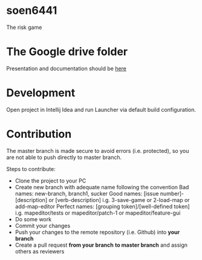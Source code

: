 # soen6441
The risk game

# The Google drive folder
Presentation and documentation should be [here](https://drive.google.com/open?id=1huxtpM3wpLfRqsBpULZw2bwL_oJIjaIN)

# Development
Open project in Intellij Idea and run Launcher via default build configuration.

# Contribution
The master branch is made secure to avoid errors (i.e. protected), so you are not able to push directly to master branch.

Steps to contribute:
* Clone the project to your PC
* Create new branch with adequate name following the convention 
    Bad names: new-branch, branch1, sucker
    Good names: [issue number]-[description] or [verb-description] i.g. 3-save-game or 2-load-map or add-map-editor
    Perfect names: [grouping token]/[well-defined token] i.g. mapeditor/tests or mapeditor/patch-1 or mapeditor/feature-gui
* Do some work
* Commit your changes
* Push your changes to the remote repository (i.e. Github) into **your branch**
* Create a pull request **from your branch** **to master branch** and assign others as reviewers

